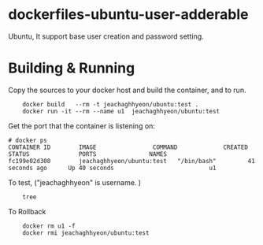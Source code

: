 # dockerfiles-ubuntu-user-adderable
Ubuntu, It support base user creation and password setting.

# Building & Running

Copy the sources to your docker host and build the container, and to run.
```
	docker build   --rm -t jeachaghhyeon/ubuntu:test .
	docker run -it --rm --name u1  jeachaghhyeon/ubuntu:test
```
Get the port that the container is listening on:

```
# docker ps
CONTAINER ID        IMAGE                COMMAND             CREATED             STATUS              PORTS               NAMES
fc199e02d300        jeachaghhyeon/ubuntu:test   "/bin/bash"         41 seconds ago      Up 40 seconds                           u1
```

To test, ("jeachaghhyeon" is username. )
```
	tree
```
To Rollback
```
    docker rm u1 -f
    docker rmi jeachaghhyeon/ubuntu:test
```
